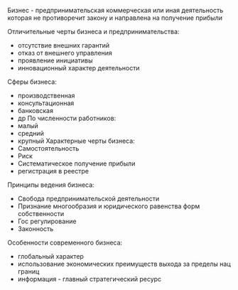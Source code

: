 
Бизнес - предпринимательская коммерческая или иная деятельность которая не противоречит закону и направлена на получение прибыли

Отличительные черты бизнеса и предпринимательства:
- отсутствие внешних гарантий
- отказ от внешнего управления
- проявление инициативы
- инновационный характер деятельности

Сферы бизнеса:
- производственная
- консультационная
- банковская
- др
По численности работников:
- малый
- средний
- крупный
Характерные черты бизнеса:
- Самостоятельность
- Риск
- Систематическое получение прибыли
- регистрация в реестре 

Принципы ведения бизнеса:
- Свобода предпринимательской деятельности
- Признание многообразия и юридического равенства форм собственности
- Гос регулирование
- Законность

Особенности современного бизнеса:
- глобальный характер
- использование экономических преимуществ выхода за пределы нац границ
- информация - главный стратегический ресурс
